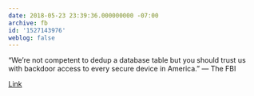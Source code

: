 ```yaml
---
date: 2018-05-23 23:39:36.000000000 -07:00
archive: fb
id: '1527143976'
weblog: false
---
```


“We’re not competent to dedup a database table but you should trust us with backdoor access to every secure device in America.” — The FBI

[Link](https://apple.news/ALiO5DOQZS06hX4p3KJMRIQ)
